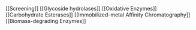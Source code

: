 [[Screening]]
[[Glycoside hydrolases]]
[[Oxidative Enzymes]]
[[Carbohydrate Esterases]]
[[Immobilized-metal Affinity Chromatography]]
[[Biomass-degrading Enzymes]]
